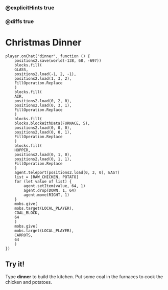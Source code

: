 ### @explicitHints true

### @diffs true

# Christmas Dinner

```template
player.onChat("dinner", function () {
    positions2.save(world(-138, 68, -697))
    blocks.fill(
    GLASS,
    positions2.load(-1, 2, -1),
    positions2.load(1, 3, 2),
    FillOperation.Replace
    )
    blocks.fill(
    AIR,
    positions2.load(0, 2, 0),
    positions2.load(0, 3, 1),
    FillOperation.Replace
    )
    blocks.fill(
    blocks.blockWithData(FURNACE, 5),
    positions2.load(0, 0, 0),
    positions2.load(0, 0, 1),
    FillOperation.Replace
    )
    blocks.fill(
    HOPPER,
    positions2.load(0, 1, 0),
    positions2.load(0, 1, 1),
    FillOperation.Replace
    )
    agent.teleport(positions2.load(0, 3, 0), EAST)
    list = [RAW_CHICKEN, POTATO]
    for (let value of list) {
        agent.setItem(value, 64, 1)
        agent.drop(DOWN, 1, 64)
        agent.move(RIGHT, 1)
    }
    mobs.give(
    mobs.target(LOCAL_PLAYER),
    COAL_BLOCK,
    64
    )
    mobs.give(
    mobs.target(LOCAL_PLAYER),
    CARROTS,
    64
    )
})
```

## Try it!

Type **dinner** to build the kitchen. Put some coal in the furnaces to cook the chicken and potatoes.